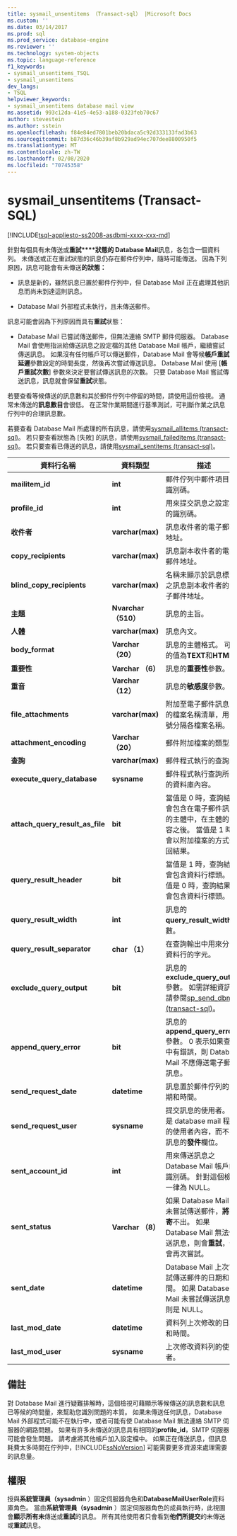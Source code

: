 ```yaml
---
title: sysmail_unsentitems （Transact-sql） |Microsoft Docs
ms.custom: ''
ms.date: 03/14/2017
ms.prod: sql
ms.prod_service: database-engine
ms.reviewer: ''
ms.technology: system-objects
ms.topic: language-reference
f1_keywords:
- sysmail_unsentitems_TSQL
- sysmail_unsentitems
dev_langs:
- TSQL
helpviewer_keywords:
- sysmail_unsentitems database mail view
ms.assetid: 993c12da-41e5-4e53-a188-0323feb70c67
author: stevestein
ms.author: sstein
ms.openlocfilehash: f84e84ed7801beb20bdaca5c92d333133fad3b63
ms.sourcegitcommit: b87d36c46b39af8b929ad94ec707dee8800950f5
ms.translationtype: MT
ms.contentlocale: zh-TW
ms.lasthandoff: 02/08/2020
ms.locfileid: "70745358"
---
```

# <a name="sysmail_unsentitems-transact-sql"></a>sysmail_unsentitems (Transact-SQL)
[!INCLUDE[tsql-appliesto-ss2008-asdbmi-xxxx-xxx-md](../../includes/tsql-appliesto-ss2008-asdbmi-xxxx-xxx-md.md)]

  針對每個具有未傳送或**重試****狀態的 Database Mail**訊息，各包含一個資料列。 未傳送或正在重試狀態的訊息仍存在郵件佇列中，隨時可能傳送。 因為下列原因，訊息可能會有未傳送**的狀態：**  
  
-   訊息是新的，雖然訊息已置於郵件佇列中，但 Database Mail 正在處理其他訊息而尚未到達這則訊息。  
  
-   Database Mail 外部程式未執行，且未傳送郵件。  
  
 訊息可能會因為下列原因而具有**重試**狀態：  
  
-   Database Mail 已嘗試傳送郵件，但無法連絡 SMTP 郵件伺服器。 Database Mail 會使用指派給傳送訊息之設定檔的其他 Database Mail 帳戶，繼續嘗試傳送訊息。 如果沒有任何帳戶可以傳送郵件，Database Mail 會等候**帳戶重試延遲**參數設定的時間長度，然後再次嘗試傳送訊息。 Database Mail 使用 [**帳戶重試次數**] 參數來決定要嘗試傳送訊息的次數。 只要 Database Mail 嘗試傳送訊息，訊息就會保留**重試**狀態。  
  
 若要查看等候傳送的訊息數和其於郵件佇列中停留的時間，請使用這份檢視。 通常未傳送的**訊息數目**會很低。 在正常作業期間進行基準測試，可判斷作業之訊息佇列中的合理訊息數。  
  
 若要查看 Database Mail 所處理的所有訊息，請使用[sysmail_allitems &#40;transact-sql&#41;](../../relational-databases/system-catalog-views/sysmail-allitems-transact-sql.md)。 若只要查看狀態為 [失敗] 的訊息，請使用[sysmail_faileditems &#40;transact-sql&#41;](../../relational-databases/system-catalog-views/sysmail-faileditems-transact-sql.md)。 若只要查看已傳送的訊息，請使用[sysmail_sentitems &#40;transact-sql&#41;](../../relational-databases/system-catalog-views/sysmail-sentitems-transact-sql.md)。  
  
|資料行名稱|資料類型|描述|  
|-----------------|---------------|-----------------|  
|**mailitem_id**|**int**|郵件佇列中郵件項目的識別碼。|  
|**profile_id**|**int**|用來提交訊息之設定檔的識別碼。|  
|**收件者**|**varchar(max)**|訊息收件者的電子郵件地址。|  
|**copy_recipients**|**varchar(max)**|訊息副本收件者的電子郵件地址。|  
|**blind_copy_recipients**|**varchar(max)**|名稱未顯示於訊息標頭之訊息副本收件者的電子郵件地址。|  
|**主題**|**Nvarchar （510）**|訊息的主旨。|  
|**人體**|**varchar(max)**|訊息內文。|  
|**body_format**|**Varchar （20）**|訊息的主體格式。 可能的值為**TEXT**和**HTML**。|  
|**重要性**|**Varchar （6）**|訊息的**重要性**參數。|  
|**重音**|**Varchar （12）**|訊息的**敏感度**參數。|  
|**file_attachments**|**varchar(max)**|附加至電子郵件訊息中的檔案名稱清單，用分號分隔各檔案名稱。|  
|**attachment_encoding**|**Varchar （20）**|郵件附加檔案的類型。|  
|**查詢**|**varchar(max)**|郵件程式執行的查詢。|  
|**execute_query_database**|**sysname**|郵件程式執行查詢所在的資料庫內容。|  
|**attach_query_result_as_file**|**bit**|當值是 0 時，查詢結果會包含在電子郵件訊息的主體中，在主體的內容之後。 當值是 1 時，會以附加檔案的方式傳回結果。|  
|**query_result_header**|**bit**|當值是 1 時，查詢結果會包含資料行標頭。 當值是 0 時，查詢結果不會包含資料行標頭。|  
|**query_result_width**|**int**|訊息的**query_result_width**參數。|  
|**query_result_separator**|**char （1）**|在查詢輸出中用來分隔資料行的字元。|  
|**exclude_query_output**|**bit**|訊息的**exclude_query_output**參數。 如需詳細資訊，請參閱[sp_send_dbmail &#40;transact-sql&#41;](../../relational-databases/system-stored-procedures/sp-send-dbmail-transact-sql.md)。|  
|**append_query_error**|**bit**|訊息的**append_query_error**參數。 0 表示如果查詢中有錯誤，則 Database Mail 不應傳送電子郵件訊息。|  
|**send_request_date**|**datetime**|訊息置於郵件佇列的日期和時間。|  
|**send_request_user**|**sysname**|提交訊息的使用者。 這是 database mail 程式的使用者內容，而不是訊息的**發件**欄位。|  
|**sent_account_id**|**int**|用來傳送訊息之 Database Mail 帳戶的識別碼。 針對這個檢視一律為 NULL。|  
|**sent_status**|**Varchar （8）**|如果 Database Mail 尚未嘗試傳送郵件，**將會寄**不出。 如果 Database Mail 無法傳送訊息，則會**重試**，但會再次嘗試。|  
|**sent_date**|**datetime**|Database Mail 上次嘗試傳送郵件的日期和時間。 如果 Database Mail 未嘗試傳送訊息，則是 NULL。|  
|**last_mod_date**|**datetime**|資料列上次修改的日期和時間。|  
|**last_mod_user**|**sysname**|上次修改資料列的使用者。|  
  
## <a name="remarks"></a>備註  
 對 Database Mail 進行疑難排解時，這個檢視可藉顯示等候傳送的訊息數和訊息已等候的時間量，來幫助您識別問題的本質。 如果未傳送任何訊息，Database Mail 外部程式可能不在執行中，或者可能有使 Database Mail 無法連絡 SMTP 伺服器的網路問題。 如果有許多未傳送的訊息具有相同的**profile_id**，SMTP 伺服器可能會發生問題。 請考慮將其他帳戶加入設定檔中。 如果正在傳送訊息，但訊息耗費太多時間在佇列中，[!INCLUDE[ssNoVersion](../../includes/ssnoversion-md.md)] 可能需要更多資源來處理需要的訊息量。  
  
## <a name="permissions"></a>權限  
 授與**系統管理員（sysadmin** ）固定伺服器角色和**DatabaseMailUserRole**資料庫角色。 當由**系統管理員（sysadmin** ）固定伺服器角色的成員執行時，此視圖會**顯示所有未**傳送或**重試**的訊息。 所有其他使用者只會看到**他們所提交**的未傳送或**重試**訊息。  
  
  
